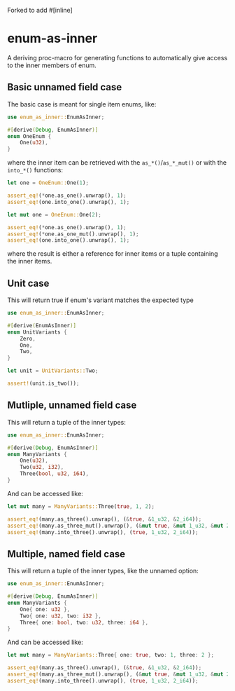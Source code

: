 Forked to add #[inline]

# enum-as-inner

A deriving proc-macro for generating functions to automatically give access to the inner members of enum.

## Basic unnamed field case

The basic case is meant for single item enums, like:

```rust
use enum_as_inner::EnumAsInner;

#[derive(Debug, EnumAsInner)]
enum OneEnum {
    One(u32),
}
```

where the inner item can be retrieved with the `as_*()`/`as_*_mut()` or with the `into_*()` functions:

```rust
let one = OneEnum::One(1);

assert_eq!(*one.as_one().unwrap(), 1);
assert_eq!(one.into_one().unwrap(), 1);

let mut one = OneEnum::One(2);

assert_eq!(*one.as_one().unwrap(), 1);
assert_eq!(*one.as_one_mut().unwrap(), 1);
assert_eq!(one.into_one().unwrap(), 1);
```

where the result is either a reference for inner items or a tuple containing the inner items.

## Unit case

This will return true if enum's variant matches the expected type

```rust
use enum_as_inner::EnumAsInner;

#[derive(EnumAsInner)]
enum UnitVariants {
    Zero,
    One,
    Two,
}

let unit = UnitVariants::Two;

assert!(unit.is_two());
```

## Mutliple, unnamed field case

This will return a tuple of the inner types:

```rust
use enum_as_inner::EnumAsInner;

#[derive(Debug, EnumAsInner)]
enum ManyVariants {
    One(u32),
    Two(u32, i32),
    Three(bool, u32, i64),
}
```

And can be accessed like:

```rust
let mut many = ManyVariants::Three(true, 1, 2);

assert_eq!(many.as_three().unwrap(), (&true, &1_u32, &2_i64));
assert_eq!(many.as_three_mut().unwrap(), (&mut true, &mut 1_u32, &mut 2_i64));
assert_eq!(many.into_three().unwrap(), (true, 1_u32, 2_i64));
```

## Multiple, named field case

This will return a tuple of the inner types, like the unnamed option:

```rust
use enum_as_inner::EnumAsInner;

#[derive(Debug, EnumAsInner)]
enum ManyVariants {
    One{ one: u32 },
    Two{ one: u32, two: i32 },
    Three{ one: bool, two: u32, three: i64 },
}
```

And can be accessed like:

```rust
let mut many = ManyVariants::Three{ one: true, two: 1, three: 2 };

assert_eq!(many.as_three().unwrap(), (&true, &1_u32, &2_i64));
assert_eq!(many.as_three_mut().unwrap(), (&mut true, &mut 1_u32, &mut 2_i64));
assert_eq!(many.into_three().unwrap(), (true, 1_u32, 2_i64));
```
